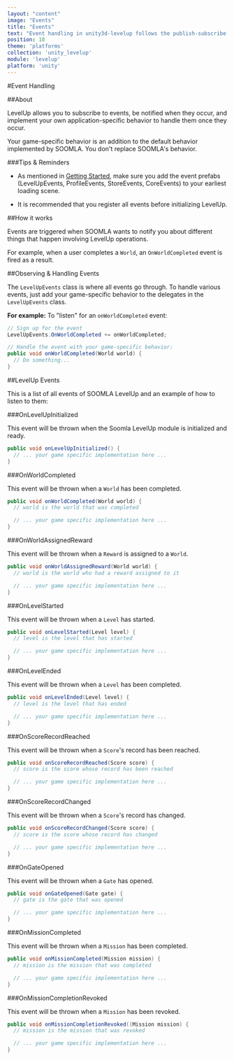 ```yaml
---
layout: "content"
image: "Events"
title: "Events"
text: "Event handling in unity3d-levelup follows the publish-subscribe pattern. Throughout the SOOMLA SDK, events are fired and need to be handled with your game-specific behavior."
position: 10
theme: 'platforms'
collection: 'unity_levelup'
module: 'levelup'
platform: 'unity'
---
```


#Event Handling

##About

LevelUp allows you to subscribe to events, be notified when they occur, and implement your own application-specific behavior to handle them once they occur.

<div class="info-box">Your game-specific behavior is an addition to the default behavior implemented by SOOMLA. You don't replace SOOMLA's behavior.</div>

###Tips & Reminders

- As mentioned in [Getting Started](/unity/levelup/Levelup_GettingStarted), make sure you add the event prefabs (LevelUpEvents, ProfileEvents, StoreEvents, CoreEvents) to your earliest loading scene.

- It is recommended that you register all events before initializing LevelUp.

##How it works

Events are triggered when SOOMLA wants to notify you about different things that happen involving LevelUp operations.

For example, when a user completes a `World`, an `OnWorldCompleted` event is fired as a result.

##Observing & Handling Events

The `LevelUpEvents` class is where all events go through. To handle various events, just add your game-specific behavior to the delegates in the `LevelUpEvents` class.

**For example:** To "listen" for an `onWorldCompleted` event:

``` cs
// Sign up for the event
LevelUpEvents.OnWorldCompleted += onWorldCompleted;

// Handle the event with your game-specific behavior:
public void onWorldCompleted(World world) {
  // Do something...
}
```

##LevelUp Events

This is a list of all events of SOOMLA LevelUp and an example of how to listen to them:

###OnLevelUpInitialized

This event will be thrown when the Soomla LevelUp module is initialized and ready.

``` cs
public void onLevelUpInitialized() {
  // ... your game specific implementation here ...
}
```  

###OnWorldCompleted

This event will be thrown when a `World` has been completed.

``` cs
public void onWorldCompleted(World world) {
  // world is the world that was completed

  // ... your game specific implementation here ...
}
```

###OnWorldAssignedReward

This event will be thrown when a `Reward` is assigned to a `World`.

``` cs
public void onWorldAssignedReward(World world) {
  // world is the world who had a reward assigned to it

  // ... your game specific implementation here ...
}
```  

###OnLevelStarted

This event will be thrown when a `Level` has started.

``` cs
public void onLevelStarted(Level level) {
  // level is the level that has started

  // ... your game specific implementation here ...
}
```

###OnLevelEnded

This event will be thrown when a `Level` has been completed.

``` cs
public void onLevelEnded(Level level) {
  // level is the level that has ended

  // ... your game specific implementation here ...
}
```

###OnScoreRecordReached

This event will be thrown when a `Score`'s record has been reached.

``` cs
public void onScoreRecordReached(Score score) {
  // score is the score whose record has been reached

  // ... your game specific implementation here ...
}
```

###OnScoreRecordChanged

This event will be thrown when a `Score`'s record has changed.

``` cs
public void onScoreRecordChanged(Score score) {
  // score is the score whose record has changed

  // ... your game specific implementation here ...
}
```

###OnGateOpened

This event will be thrown when a `Gate` has opened.

``` cs
public void onGateOpened(Gate gate) {
  // gate is the gate that was opened

  // ... your game specific implementation here ...
}
```

###OnMissionCompleted

This event will be thrown when a `Mission` has been completed.

``` cs
public void onMissionCompleted(Mission mission) {
  // mission is the mission that was completed

  // ... your game specific implementation here ...
}
```

###OnMissionCompletionRevoked

This event will be thrown when a `Mission` has been revoked.

``` cs
public void onMissionCompletionRevoked((Mission mission) {
  // mission is the mission that was revoked

  // ... your game specific implementation here ...
}
```
